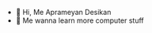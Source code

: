 - 👋 Hi, Me Aprameyan Desikan
- 👀 Me wanna learn more computer stuff

<!---
Aprameyan-Desikan/Aprameyan-Desikan is a ✨ special ✨ repository because its `README.md` (this file) appears on your GitHub profile.
You can click the Preview link to take a look at your changes.
--->
